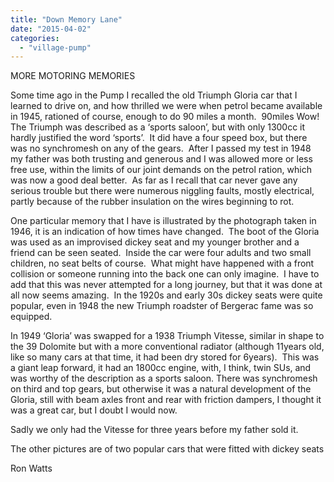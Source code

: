 ```yaml
---
title: "Down Memory Lane"
date: "2015-04-02"
categories: 
  - "village-pump"
---
```


MORE MOTORING MEMORIES

Some time ago in the Pump I recalled the old Triumph Gloria car that I learned to drive on, and how thrilled we were when petrol became available in 1945, rationed of course, enough to do 90 miles a month.  90miles Wow!  The Triumph was described as a ‘sports saloon’, but with only 1300cc it hardly justified the word ‘sports’.  It did have a four speed box, but there was no synchromesh on any of the gears.  After I passed my test in 1948 my father was both trusting and generous and I was allowed more or less free use, within the limits of our joint demands on the petrol ration, which was now a good deal better.  As far as I recall that car never gave any serious trouble but there were numerous niggling faults, mostly electrical, partly because of the rubber insulation on the wires beginning to rot.

One particular memory that I have is illustrated by the photograph taken in 1946, it is an indication of how times have changed.  The boot of the Gloria was used as an improvised dickey seat and my younger brother and a friend can be seen seated.  Inside the car were four adults and two small children, no seat belts of course.  What might have happened with a front collision or someone running into the back one can only imagine.  I have to add that this was never attempted for a long journey, but that it was done at all now seems amazing.  In the 1920s and early 30s dickey seats were quite popular, even in 1948 the new Triumph roadster of Bergerac fame was so equipped.

In 1949 ‘Gloria’ was swapped for a 1938 Triumph Vitesse, similar in shape to the 39 Dolomite but with a more conventional radiator (although 11years old, like so many cars at that time, it had been dry stored for 6years).  This was a giant leap forward, it had an 1800cc engine, with, I think, twin SUs, and was worthy of the description as a sports saloon. There was synchromesh on third and top gears, but otherwise it was a natural development of the Gloria, still with beam axles front and rear with friction dampers, I thought it was a great car, but I doubt I would now.

Sadly we only had the Vitesse for three years before my father sold it.

The other pictures are of two popular cars that were fitted with dickey seats

Ron Watts
